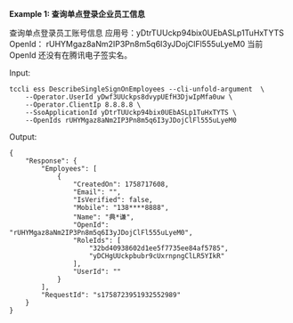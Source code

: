 **Example 1: 查询单点登录企业员工信息**

查询单点登录员工账号信息
应用号：yDtrTUUckp94bix0UEbASLp1TuHxTYTS
OpenId： rUHYMgaz8aNm2IP3Pn8m5q6I3yJDojClFl555uLyeM0
当前 OpenId 还没有在腾讯电子签实名。

Input: 

```
tccli ess DescribeSingleSignOnEmployees --cli-unfold-argument  \
    --Operator.UserId yDwf3UUckps8dvypUEfH3DjwIpMfa0uw \
    --Operator.ClientIp 8.8.8.8 \
    --SsoApplicationId yDtrTUUckp94bix0UEbASLp1TuHxTYTS \
    --OpenIds rUHYMgaz8aNm2IP3Pn8m5q6I3yJDojClFl555uLyeM0
```

Output: 
```
{
    "Response": {
        "Employees": [
            {
                "CreatedOn": 1758717608,
                "Email": "",
                "IsVerified": false,
                "Mobile": "138****8888",
                "Name": "典*谦",
                "OpenId": "rUHYMgaz8aNm2IP3Pn8m5q6I3yJDojClFl555uLyeM0",
                "RoleIds": [
                    "32bd40938602d1ee5f7735ee84af5785",
                    "yDCHgUUckpbubr9cUxrnpngClLR5YIkR"
                ],
                "UserId": ""
            }
        ],
        "RequestId": "s1758723951932552989"
    }
}
```

